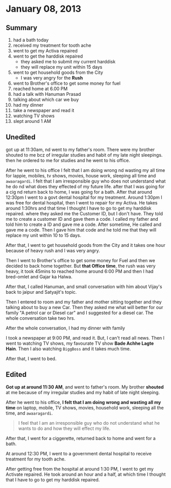 January 08, 2013
================

Summary
-------

1. had a bath today
2. received my treatment for tooth ache
3. went to get my Activa repaired
4. went to get the harddisk repaired
	- they asked me to submit my current harddisk
	- they will replace my unit within 15 days
5. went to get household goods from the City
    - I was very angry for the __Rush__
6. went to Brother's office to get some money for fuel
7. reached home at 6.00 PM
8. had a talk with Hanuman Prasad
9. talking about which car we buy
10. had my dinner
11. take a newspaper and read it
12. watching TV shows
13. slept around 1 AM

Unedited
--------

got up at 11:30am, nd went to my father's room. There were my brother shouted to me bcz of irregular studies and habit of my late night sleepings.
then he ordered to me for studies and he went to his office.

After he went to his office I felt that I am doing wrong nd wasting my all time for lappie, mobiles, tv shows, movies, house work, sleeping all time and `awaaragardi`. I felt that I am irresponsible guy who does not understand what he do nd what does they effected of my future life.
after that I was going for a cig nd return back to home, I was going for a bath. After that around 12:30pm I went to a govt dental hospital for my treatment. Around 1:30pm I was free for dental hospital, then I went to repair for my Activa. He takes around 1:30hrs and that time I thought I have to go to get my harddisk repaired. where they asked me the Customer ID, but I don't have. They told me to create a customer ID and gave them a code. I called my father and told him to create a ID and gave me a code. After sometime, He called and gave me a code. Then I gave him that code and he told me that they will replace my unit within 10 to 15 days.

After that, I went to get household goods from the City and it takes one hour because of heavy rush and I was very angry.

Then I went to Brother's office to get some money for Fuel and then we decided to back home together. But __that Office time__, the rush was very heavy, it took 45mins to reached home around 6:00 PM and then I had bred-omlet and Gajar ka Halwa.

After that, I called Hanuman, and small conversation with him about Vijay's back to jaipur and Satyajit's topic.

Then I entered to room and my father and mother sitting together and they talking about to buy a new Car. Then they asked me what will better for our family "A petrol car or Diesel car" and I suggested for a diesel car. The whole conversation take two hrs.

After the whole conversation, I had my dinner with family

I took a newspaper at 9:00 PM, and read it. But, I can't read all news.
Then I went to watching TV shows, my favourate TV show __Bade Achhe Lagte Hain__. Then I also watching `BiggBoss` and it takes much time.

After that, I went to bed.




Edited
------

__Got up at around 11:30 AM__, and went to father's room. My brother __shouted__ at me because of my irregular studies and my habit of late night sleeping.

After he went to his office, __I felt that I am doing wrong and wasting all my time__ on laptop, mobile, TV shows, movies, household work, sleeping all the time, and `awaaragardi`. 

> I feel that I am an irresponsible guy who do not understand what he wants to do and how they will effect my life.

After that, I went for a ciggerette, returned back to home and went for a bath.

At around 12:30 PM, I went to a government dental hospital to receive treatment for my tooth ache.

After getting free from the hospital at around 1:30 PM, I went to get my Activate repaired. He took around an hour and a half, at which time I thought that I have to go to get my harddisk repaired.
